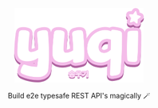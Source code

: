 <p align="center">
 <img src="../../assets/logo.png" height="150"></img>
</p>

<p align="center">Build e2e typesafe REST API's magically 🪄</p>